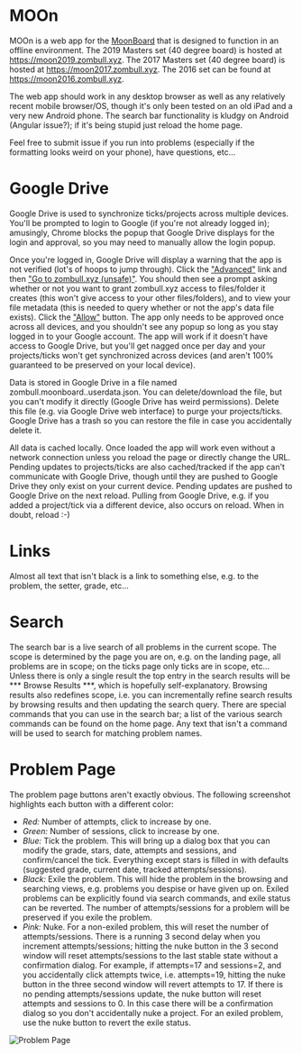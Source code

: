 MOOn
====
MOOn is a web app for the [MoonBoard](https://www.moonboard.com) that is designed to function in an offline environment.  The 2019 Masters set (40 degree board) is hosted at https://moon2019.zombull.xyz.  The 2017 Masters set (40 degree board) is hosted at https://moon2017.zombull.xyz.  The 2016 set can be found at https://moon2016.zombull.xyz.

The web app should work in any desktop browser as well as any relatively recent mobile browser/OS, though it's only been tested on an old iPad and a very new Android phone.  The search bar functionality is kludgy on Android (Angular issue?); if it's being stupid just reload the home page.

Feel free to submit issue if you run into problems (especially if the formatting looks weird on your phone), have questions, etc...


Google Drive
============

Google Drive is used to synchronize ticks/projects across multiple devices.  You'll be prompted to login to Google (if you're not already logged in); amusingly, Chrome blocks the popup that Google Drive displays for the login and approval, so you may need to manually allow the login popup.

Once you're logged in, Google Drive will display a warning that the app is not verified (lot's of hoops to jump through).  Click the ["Advanced"](readme/advanced.png) link and then ["Go to zombull.xyz (unsafe)"](readme/goto.png).  You should then see a prompt asking whether or not you want to grant zombull.xyz access to files/folder it creates (this won't give access to your other files/folders), and to view your file metadata (this is needed to query whether or not the app's data file exists).  Click the ["Allow"](readme/allow.png) button.  The app only needs to be approved once across all devices, and you shouldn't see any popup so long as you stay logged in to your Google account.  The app will work if it doesn't have access to Google Drive, but you'll get nagged once per day and your projects/ticks won't get synchronized across devices (and aren't 100% guaranteed to be preserved on your local device).

Data is stored in Google Drive in a file named zombull.moonboard.<year>.userdata.json.  You can delete/download the file, but you can't modify it directly (Google Drive has weird permissions).  Delete this file (e.g. via Google Drive web interface) to purge your projects/ticks.  Google Drive has a trash so you can restore the file in case you accidentally delete it.

All data is cached locally.  Once loaded the app will work even without a network connection unless you reload the page or directly change the URL.  Pending updates to projects/ticks are also cached/tracked if the app can't communicate with Google Drive, though until they are pushed to Google Drive they only exist on your current device.  Pending updates are pushed to Google Drive on the next reload.  Pulling from Google Drive, e.g. if you added a project/tick via a different device, also occurs on reload.  When in doubt, reload :-)

Links
=====

Almost all text that isn't black is a link to something else, e.g. to the problem, the setter, grade, etc...

Search
======

The search bar is a live search of all problems in the current scope.  The scope is determined by the page you are on, e.g. on the landing page, all problems are in scope; on the ticks page only ticks are in scope, etc...  Unless there is only a single result the top entry in the search results will be *** Browse Results ***, which is hopefully self-explanatory.  Browsing results also redefines scope, i.e. you can incrementally refine search results by browsing results and then updating the search query.  There are special commands that you can use in the search bar; a list of the various search commands can be found on the home page.  Any text that isn't a command will be used to search for matching problem names.


Problem Page
============
The problem page buttons aren't exactly obvious.  The following screenshot highlights each button with a different color:

  * _Red:_    Number of attempts, click to increase by one.
  * _Green:_  Number of sessions, click to increase by one.
  * _Blue:_   Tick the problem.  This will bring up a dialog box that you can modify the grade, stars, date, attempts and sessions, and confirm/cancel the tick. Everything except stars is filled in with defaults (suggested grade, current date, tracked attempts/sessions).
  * _Black:_   Exile the problem.  This will hide the problem in the browsing and searching views, e.g. problems you despise or have given up on.  Exiled problems can be explicitly found via search commands, and exile status can be reverted.  The number of attempts/sessions for a problem will be preserved if you exile the problem.
  * _Pink:_    Nuke.  For a non-exiled problem, this will reset the number of attempts/sessions.  There is a running 3 second delay when you increment attempts/sessions; hitting the nuke button in the 3 second window will reset attempts/sessions to the last stable state without a confirmation dialog.  For example, if attempts=17 and sessions=2, and you accidentally click attempts twice, i.e. attempts=19, hitting the nuke button in the three second window will revert attempts to 17.  If there is no pending attempts/sessions update, the nuke button will reset attempts and sessions to 0.  In this case there will be a confirmation dialog so you don't accidentally nuke a project.  For an exiled problem, use the nuke button to revert the exile status.

![Problem Page](readme/problem.png)